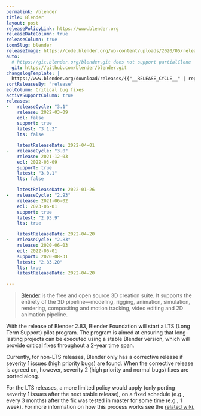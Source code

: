 ```yaml
---
permalink: /blender
title: Blender
layout: post
releasePolicyLink: https://www.blender.org
releaseDateColumn: true
releaseColumn: true
iconSlug: blender
releaseImage: https://code.blender.org/wp-content/uploads/2020/05/release_cadence_4th_wall-1-1024x224.png
auto:
  # https://git.blender.org/blender.git does not support partialClone
  git: https://github.com/blender/blender.git
changelogTemplate: |
  https://www.blender.org/download/releases/{{"__RELEASE_CYCLE__" | replace:'.','-'}}
sortReleasesBy: "release"
eolColumn: Critical bug fixes
activeSupportColumn: true
releases:
-   releaseCycle: "3.1"
    release: 2022-03-09
    eol: false
    support: true
    latest: "3.1.2"
    lts: false

    latestReleaseDate: 2022-04-01
-   releaseCycle: "3.0"
    release: 2021-12-03
    eol: 2022-03-09
    support: true
    latest: "3.0.1"
    lts: false

    latestReleaseDate: 2022-01-26
-   releaseCycle: "2.93"
    release: 2021-06-02
    eol: 2023-06-01
    support: true
    latest: "2.93.9"
    lts: true

    latestReleaseDate: 2022-04-20
-   releaseCycle: "2.83"
    release: 2020-06-03
    eol: 2022-06-01
    support: 2020-08-31
    latest: "2.83.20"
    lts: true
    latestReleaseDate: 2022-04-20

---
```


> [Blender](https://blender.org/) is the free and open source 3D creation suite. It supports the entirety of the 3D pipeline—modeling, rigging, animation, simulation, rendering, compositing and motion tracking, video editing and 2D animation pipeline.

With the release of Blender 2.83, Blender Foundation will start a LTS (Long Term Support) pilot program. The program is aimed at ensuring that long-lasting projects can be executed using a stable Blender version, which will provide critical fixes throughout a 2-year time span. 

Currently, for non-LTS releases, Blender only has a corrective release if severity 1 issues (high priority bugs) are found. When the corrective release is agreed on, however, severity 2 (high priority and normal bugs) fixes are ported along.

For the LTS releases, a more limited policy would apply (only porting severity 1 issues after the next stable release), on a fixed schedule (e.g., every 3 months) after the fix was tested in master for some time (e.g., 1 week). For more information on how this process works see the [related wiki.](https://wiki.blender.org/wiki/Process/LTS)
